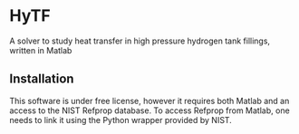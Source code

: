 # HyTF

A solver to study heat transfer in high pressure hydrogen tank fillings, written in Matlab

## Installation

This software is under free license, however it requires both Matlab and an access to the NIST
Refprop database. To access Refprop from Matlab, one needs to link it using the Python wrapper
provided by NIST.





